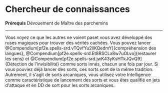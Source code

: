 # Chercheur de connaissances

<p><span><strong>Prérequis</strong> Dévouement de Maître des parchemins<br></span></p>
<hr>
<p>Vous voyez ce que les autres ne voient paset vous avez développé des ruses magiques pour trouver des vérités cachées. Vous pouvez lancer @Compendium[pf2e.spells-srd.vTQvfYu2llKQedmY]{compréhension des langues}, @Compendium[pf2e.spells-srd.Et8RSCLx8w7uOLvo]{restaurer les sens} et @Compendium[pf2e.spells-srd.jwK43yKsHTkJQvQ9]{Détection de l'invisibilité} comme sorts innés, chacun une fois par jour. Si vous pouviez déjà lancer des sorts, ces sorts sont de la même tradition. Autrement, il s'agit de sorts arcaniques, vous utilisez votre Intelligence comme caractéristique de lancement des sorts et vous êtes qualifié en jets d'attaque et en DD de sort pour les sorts arcaniques.&nbsp;</p>